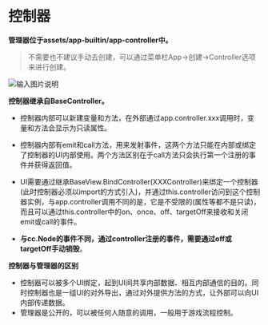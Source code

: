 # 控制器


**管理器位于assets/app-builtin/app-controller中。**

> 不需要也不建议手动去创建，可以通过菜单栏App->创建->Controller选项来进行创建。

![输入图片说明](https://foruda.gitee.com/images/1720704122485028069/e37ddbd9_542337.png "QQ20240711-211930.png")

**控制器继承自BaseController。**

- 控制器内部可以新建变量和方法，在外部通过app.controller.xxx调用时，变量和方法会显示为只读属性。

- 控制器内部有emit和call方法，用来发射事件，这两个方法只能在内部或绑定了控制器的UI内部使用。两个方法区别在于call方法只会执行第一个注册的事件并获得返回值。

- UI需要通过继承BaseView.BindController(XXXController)来绑定一个控制器(此时控制器必须以import的方式引入)，并通过this.controller访问到这个控制器实例，与app.controller调用不同的是，它是不受限的(属性等都不是只读)，而且可以通过this.controller中的on、once、off、targetOff来接收和关闭emit或call的事件。

- **与cc.Node的事件不同，通过controller注册的事件，需要通过off或targetOff手动销毁**。

**控制器与管理器的区别**

- 控制器可以被多个UI绑定，起到UI间共享内部数据、相互内部通信的目的。同时控制器也是一组UI的对外导出，通过对外提供方法的方式，让外部可以向UI内部传递数据。
- 管理器是公开的，可以被任何人随意的调用，一般用于游戏流程控制。
